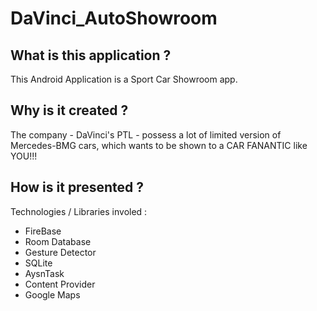 # DaVinci_AutoShowroom

## What is this application ?
This Android Application is a Sport Car Showroom app. 

## Why is it created ?
The company - DaVinci's PTL - possess a lot of limited version of Mercedes-BMG cars, which wants to be shown to a CAR FANANTIC like YOU!!!

## How is it presented ?
Technologies / Libraries involed :
- FireBase
- Room Database
- Gesture Detector
- SQLite
- AysnTask
- Content Provider
- Google Maps
